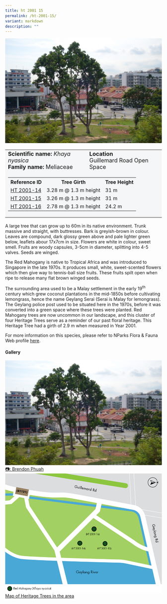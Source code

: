 ```yaml
---
title: ht 2001 15
permalink: /ht-2001-15/
variant: markdown
description: ""
---
```

<div class="isomer-image-wrapper">
<img src="/images/Heritage_trees_photos/khanya_ht2001-14-15-16_habit.jpg"> 
</div><table style="minWidth: 100px; font-size: 18px; background: #F4F6F7">
<tbody><tr>
<td rowspan="1" colspan="1">
<strong>Scientific name:</strong> <em>Khaya nyasica</em>  
<br><strong>Family name: </strong>Meliaceae
</td>
<td rowspan="1" colspan="1">
<strong>Location</strong>
<br>Guillemard Road Open Space
</td>
</tr>
<tr><td rowspan="1" colspan="3">
<table style="minWidth: 100px; font-size: 16px;">
<tbody>
<tr>
 <th>Reference ID</th>
 <th>Tree Girth</th>
 <th>Tree Height</th>
</tr>
<tr>
 <td><a href="https://www.onemap.gov.sg/?lat=1.314695000000055&amp;lng=103.89240499999623">HT 2001-14</a></td>
 <td>3.28 m @ 1.3 m height</td>
 <td>31 m</td>
</tr>
<tr>
 <td><a href="https://www.onemap.gov.sg/?lat=1.3146979999978112&amp;lng=103.89251600000291">HT 2001-15</a></td>
 <td>3.26 m @ 1.3 m height</td>
 <td>31 m</td>
</tr>
<tr>
	<td><a href="https://www.onemap.gov.sg/?lat=1.3147479999978293&amp;lng=103.89245000000368">HT 2001-16</a></td>
 <td>2.78 m @ 1.3 m height</td>
 <td>24.2 m</td>
</tr></tbody>
</table>
</td></tr></tbody></table>
<p>A large tree that can grow up to 60m in its native environment. Trunk massive and straight, with buttresses. Bark is greyish-brown in colour. Leaves are compound, dark glossy green above and pale lighter green below, leaflets abour 17x7cm in size. Flowers are white in colour, sweet smell. Fruits are woody capsules, 3-5cm in diameter, splitting into 4-5 valves. Seeds are winged.</p>
  
<p>The Red Mahogany is native to Tropical Africa and was introduced to Singapore in the late 1970s. It produces small, white, sweet-scented flowers which then give way to tennis-ball size fruits. These fruits spilt open when ripe to release many flat brown winged seeds.</p>

<p>The surrounding area used to be a Malay settlement in the early 19<sup>th</sup> century which grew coconut plantations in the mid-1850s before cultivating lemongrass, hence the name Geylang Serai (Serai is Malay for lemongrass). The Geylang police post used to be situated here in the 1970s, before it was converted into a green space where these trees were planted. Red Mahogany trees are now uncommon in our landscape, and this cluster of four Heritage Trees serve as a reminder of our past floral heritage. This Heritage Tree had a girth of 2.9 m when measured in Year 2001.</p>
	
<p>For more information on this species, please refer to NParks Flora &amp; Fauna Web profile <a href="https://www.nparks.gov.sg/florafaunaweb/flora/7/2/7256">here</a>.</p>

<h4><b>Gallery</b></h4>
<div class="isomer-card-grid">
<a href="/images/Heritage_trees_photos/khanya_ht2001-14-15-16_habit.jpg" class="isomer-card">
<div class="isomer-card-image">
<div class="isomer-image-wrapper"><img src="/images/Heritage_trees_photos/khanya_ht2001-14-15-16_habit.jpg"></div></div>
	<div class="isomer-card-body"><div class="isomer-card-description">📷: Brendon Phuah</div></div></a>

<a href="/images/Heritage_trees_photos/HTmap_GROS.png" class="isomer-card">
<div class="isomer-card-image">
<div class="isomer-image-wrapper"><img src="/images/Heritage_trees_photos/HTmap_GROS.png"></div></div>
<div class="isomer-card-body"><div class="isomer-card-description">Map of Heritage Trees in the area</div></div></a></div>